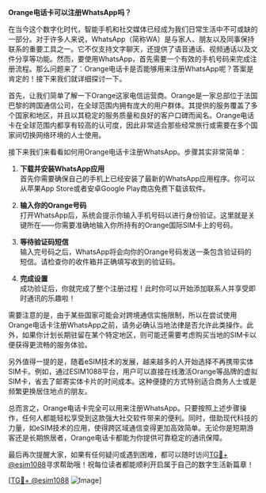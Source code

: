 **Orange电话卡可以注册WhatsApp吗？**

在当今这个数字化时代，智能手机和社交媒体已经成为我们日常生活中不可或缺的一部分。对于许多人来说，WhatsApp（简称WA）是与家人、朋友以及同事保持联系的重要工具之一。它不仅支持文字聊天，还提供了语音通话、视频通话以及文件分享等功能。然而，要使用WhatsApp，首先需要一个有效的手机号码来完成注册流程。那么问题来了：Orange电话卡是否能够用来注册WhatsApp呢？答案是肯定的！接下来我们就详细探讨一下。

首先，让我们简单了解一下Orange这家电信运营商。Orange是一家总部位于法国巴黎的跨国通信公司，在全球范围内拥有庞大的用户群体。其提供的服务覆盖了多个国家和地区，并且以其稳定的服务质量和良好的客户口碑而闻名。Orange电话卡在全球范围内都享有较高的认可度，因此非常适合那些经常旅行或需要在多个国家间切换网络环境的人士使用。

接下来我们来看看如何用Orange电话卡注册WhatsApp。步骤其实非常简单：

1. **下载并安装WhatsApp应用**  
   首先你需要确保自己的手机上已经安装了最新的WhatsApp应用程序。你可以从苹果App Store或者安卓Google Play商店免费下载该软件。

2. **输入你的Orange号码**  
   打开WhatsApp后，系统会提示你输入手机号码以进行身份验证。这里就是关键所在——你需要准确地输入你所持有的Orange国际SIM卡上的号码。

3. **等待验证码短信**  
   输入完号码之后，WhatsApp将会向你的Orange号码发送一条包含验证码的短信。请检查你的收件箱并正确填写收到的验证码。

4. **完成设置**  
   成功验证后，你就完成了整个注册过程！此时你可以开始添加联系人并享受即时通讯的乐趣啦！

需要注意的是，由于某些国家可能会对跨境通信实施限制，所以在尝试使用Orange电话卡注册WhatsApp之前，请务必确认当地法律是否允许此类操作。此外，如果你计划长期驻留在某个特定地区，则可能还需要考虑购买当地的SIM卡以便获得更流畅的服务体验。

另外值得一提的是，随着eSIM技术的发展，越来越多的人开始选择不再携带实体SIM卡。例如，通过ESIM1088平台，用户可以直接在线激活Orange等品牌的虚拟SIM卡，省去了邮寄实体卡片的时间成本。这种便捷的方式特别适合商务人士或是频繁更换居住地点的朋友。

总而言之，Orange电话卡完全可以用来注册WhatsApp。只要按照上述步骤操作，任何人都能轻松享受到这款强大社交软件带来的便利。同时，借助现代科技的力量，如eSIM技术的应用，使得跨区域通信变得更加高效简单。无论你是短期游客还是长期旅居者，Orange电话卡都能为你提供可靠稳定的通讯保障。

最后再次提醒大家，如果有任何疑问或遇到困难，都可以随时访问[TG💪+ @esim1088](https://t.me/s/esim1088)寻求帮助哦！祝每位读者都能顺利开启属于自己的数字生活新篇章！

[[TG💪+ @esim1088](https://t.me/s/esim1088) ![Image](https://i.postimg.cc/4NQfJmqS/Snipaste-2025-05-13-00-14-12.png)]